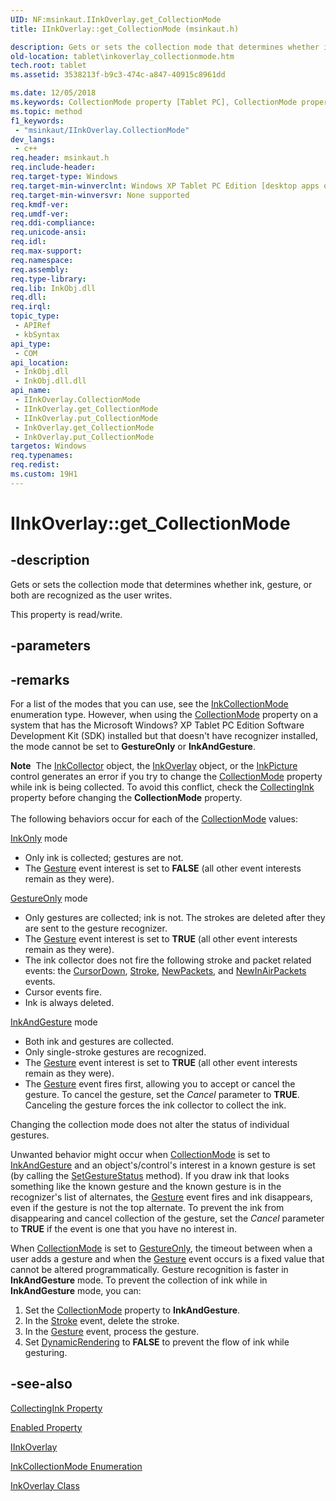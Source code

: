 ```yaml
---
UID: NF:msinkaut.IInkOverlay.get_CollectionMode
title: IInkOverlay::get_CollectionMode (msinkaut.h)

description: Gets or sets the collection mode that determines whether ink, gesture, or both are recognized as the user writes.
old-location: tablet\inkoverlay_collectionmode.htm
tech.root: tablet
ms.assetid: 3538213f-b9c3-474c-a847-40915c8961dd

ms.date: 12/05/2018
ms.keywords: CollectionMode property [Tablet PC], CollectionMode property [Tablet PC],IInkOverlay interface, IInkOverlay interface [Tablet PC],CollectionMode property, IInkOverlay.CollectionMode, IInkOverlay.get_CollectionMode, IInkOverlay::CollectionMode, IInkOverlay::get_CollectionMode, IInkOverlay::put_CollectionMode, InkOverlay.get_CollectionMode, InkOverlay.put_CollectionMode, get_CollectionMode, msinkaut/IInkOverlay::CollectionMode, msinkaut/IInkOverlay::get_CollectionMode, msinkaut/IInkOverlay::put_CollectionMode, tablet.inkoverlay_collectionmode
ms.topic: method
f1_keywords: 
 - "msinkaut/IInkOverlay.CollectionMode"
dev_langs:
 - c++
req.header: msinkaut.h
req.include-header: 
req.target-type: Windows
req.target-min-winverclnt: Windows XP Tablet PC Edition [desktop apps only]
req.target-min-winversvr: None supported
req.kmdf-ver: 
req.umdf-ver: 
req.ddi-compliance: 
req.unicode-ansi: 
req.idl: 
req.max-support: 
req.namespace: 
req.assembly: 
req.type-library: 
req.lib: InkObj.dll
req.dll: 
req.irql: 
topic_type:
 - APIRef
 - kbSyntax
api_type:
 - COM
api_location:
 - InkObj.dll
 - InkObj.dll.dll
api_name:
 - IInkOverlay.CollectionMode
 - IInkOverlay.get_CollectionMode
 - IInkOverlay.put_CollectionMode
 - InkOverlay.get_CollectionMode
 - InkOverlay.put_CollectionMode
targetos: Windows
req.typenames: 
req.redist: 
ms.custom: 19H1
---
```


# IInkOverlay::get_CollectionMode


## -description



Gets or sets the collection mode that determines whether ink, gesture, or both are recognized as the user writes.



This property is read/write.


## -parameters


## -remarks



For a list of the modes that you can use, see the <a href="https://docs.microsoft.com/windows/desktop/api/msinkaut/ne-msinkaut-inkcollectionmode">InkCollectionMode</a> enumeration type. However, when using the <a href="https://docs.microsoft.com/windows/desktop/api/msinkaut/nf-msinkaut-iinkcollector-get_collectionmode">CollectionMode</a> property on a system that has the Microsoft Windows? XP Tablet PC Edition Software Development Kit (SDK) installed but that doesn't have recognizer installed, the mode cannot be set to <b>GestureOnly</b> or <b>InkAndGesture</b>.

<div class="alert"><b>Note</b>  The <a href="https://docs.microsoft.com/windows/desktop/tablet/inkcollector-class">InkCollector</a> object, the <a href="https://docs.microsoft.com/windows/desktop/tablet/inkoverlay-class">InkOverlay</a> object, or the <a href="https://docs.microsoft.com/windows/desktop/tablet/inkpicture-control-reference">InkPicture</a> control generates an error if you try to change the <a href="https://docs.microsoft.com/windows/desktop/api/msinkaut/nf-msinkaut-iinkcollector-get_collectionmode">CollectionMode</a> property while ink is being collected. To avoid this conflict, check the <a href="https://docs.microsoft.com/windows/desktop/api/msinkaut/nf-msinkaut-iinkcollector-get_collectingink">CollectingInk</a> property before changing the <b>CollectionMode</b> property.</div>
<div> </div>
The following behaviors occur for each of the <a href="https://docs.microsoft.com/windows/desktop/api/msinkaut/nf-msinkaut-iinkcollector-get_collectionmode">CollectionMode</a> values:


<a href="https://docs.microsoft.com/windows/desktop/api/msinkaut/ne-msinkaut-inkcollectionmode">InkOnly</a> mode

<ul>
<li>Only ink is collected; gestures are not.</li>
<li>The <a href="https://docs.microsoft.com/windows/desktop/tablet/inkcollector-gesture">Gesture</a> event interest is set to <b>FALSE</b> (all other event interests remain as they were).</li>
</ul>

<a href="https://docs.microsoft.com/windows/desktop/api/msinkaut/ne-msinkaut-inkcollectionmode">GestureOnly</a> mode

<ul>
<li>Only gestures are collected; ink is not. The strokes are deleted after they are sent to the gesture recognizer.</li>
<li>The <a href="https://docs.microsoft.com/windows/desktop/tablet/inkcollector-gesture">Gesture</a> event interest is set to <b>TRUE</b> (all other event interests remain as they were).</li>
<li>The ink collector does not fire the following stroke and packet related events: the <a href="https://docs.microsoft.com/windows/desktop/tablet/inkcollector-cursordown">CursorDown</a>, <a href="https://docs.microsoft.com/windows/desktop/tablet/inkcollector-stroke">Stroke</a>, <a href="https://docs.microsoft.com/windows/desktop/tablet/inkcollector-newpackets">NewPackets</a>, and <a href="https://docs.microsoft.com/windows/desktop/tablet/inkcollector-newinairpackets">NewInAirPackets</a> events.</li>
<li>Cursor events fire.</li>
<li>Ink is always deleted.</li>
</ul>

<a href="https://docs.microsoft.com/windows/desktop/api/msinkaut/ne-msinkaut-inkcollectionmode">InkAndGesture</a> mode

<ul>
<li>Both ink and gestures are collected.</li>
<li>Only single-stroke gestures are recognized.</li>
<li>The <a href="https://docs.microsoft.com/windows/desktop/tablet/inkcollector-gesture">Gesture</a> event interest is set to <b>TRUE</b> (all other event interests remain as they were).</li>
<li>The <a href="https://docs.microsoft.com/windows/desktop/tablet/inkcollector-gesture">Gesture</a> event fires first, allowing you to accept or cancel the gesture. To cancel the gesture, set the <i>Cancel</i> parameter to <b>TRUE</b>. Canceling the gesture forces the ink collector to collect the ink.</li>
</ul>
Changing the collection mode does not alter the status of individual gestures.

Unwanted behavior might occur when <a href="https://docs.microsoft.com/windows/desktop/api/msinkaut/nf-msinkaut-iinkcollector-get_collectionmode">CollectionMode</a> is set to <a href="https://docs.microsoft.com/windows/desktop/api/msinkaut/ne-msinkaut-inkcollectionmode">InkAndGesture</a> and an object's/control's interest in a known gesture is set (by calling the <a href="https://docs.microsoft.com/windows/desktop/api/msinkaut/nf-msinkaut-iinkcollector-setgesturestatus">SetGestureStatus</a> method). If you draw ink that looks something like the known gesture and the known gesture is in the recognizer's list of alternates, the <a href="https://docs.microsoft.com/windows/desktop/tablet/inkcollector-gesture">Gesture</a> event fires and ink disappears, even if the gesture is not the top alternate. To prevent the ink from disappearing and cancel collection of the gesture, set the <i>Cancel</i> parameter to <b>TRUE</b> if the event is one that you have no interest in.

When <a href="https://docs.microsoft.com/windows/desktop/api/msinkaut/nf-msinkaut-iinkcollector-get_collectionmode">CollectionMode</a> is set to <a href="https://docs.microsoft.com/windows/desktop/api/msinkaut/ne-msinkaut-inkcollectionmode">GestureOnly</a>, the timeout between when a user adds a gesture and when the <a href="https://docs.microsoft.com/windows/desktop/tablet/inkcollector-gesture">Gesture</a> event occurs is a fixed value that cannot be altered programmatically. Gesture recognition is faster in <b>InkAndGesture</b> mode. To prevent the collection of ink while in <b>InkAndGesture</b> mode, you can:

<ol>
<li>Set the <a href="https://docs.microsoft.com/windows/desktop/api/msinkaut/nf-msinkaut-iinkcollector-get_collectionmode">CollectionMode</a> property to <b>InkAndGesture</b>.</li>
<li>In the <a href="https://docs.microsoft.com/windows/desktop/tablet/inkcollector-stroke">Stroke</a> event, delete the stroke.</li>
<li>In the <a href="https://docs.microsoft.com/windows/desktop/tablet/inkcollector-gesture">Gesture</a> event, process the gesture.</li>
<li>Set <a href="https://docs.microsoft.com/windows/desktop/api/msinkaut/nf-msinkaut-iinkoverlay-get_dynamicrendering">DynamicRendering</a> to <b>FALSE</b> to prevent the flow of ink while gesturing.</li>
</ol>



## -see-also




<a href="https://docs.microsoft.com/windows/desktop/api/msinkaut/nf-msinkaut-iinkcollector-get_collectingink">CollectingInk Property</a>



<a href="https://docs.microsoft.com/windows/desktop/api/msinkaut/nf-msinkaut-iinkcollector-get_enabled">Enabled Property</a>



<a href="https://msdn.microsoft.com/en-us/library/Mt846799(v=VS.85).aspx">IInkOverlay</a>



<a href="https://docs.microsoft.com/windows/desktop/api/msinkaut/ne-msinkaut-inkcollectionmode">InkCollectionMode Enumeration</a>



<a href="https://docs.microsoft.com/windows/desktop/tablet/inkoverlay-class">InkOverlay Class</a>
 

 

